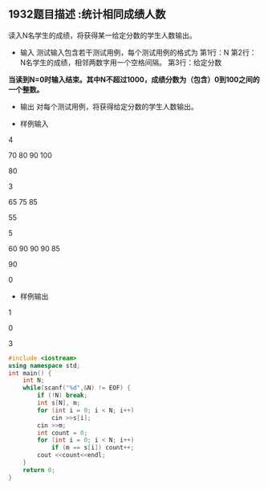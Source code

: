 1932题目描述 :统计相同成绩人数
------------------

读入N名学生的成绩，将获得某一给定分数的学生人数输出。

- 输入
测试输入包含若干测试用例，每个测试用例的格式为
第1行：N
第2行：N名学生的成绩，相邻两数字用一个空格间隔。
第3行：给定分数

**当读到N=0时输入结束。其中N不超过1000，成绩分数为（包含）0到100之间的一个整数。**

- 输出
对每个测试用例，将获得给定分数的学生人数输出。

- 样例输入

4

70 80 90 100

80

3

65 75 85

55

5

60 90 90 90 85

90

0

- 样例输出

1

0

3

```C++
#include <iostream>
using namespace std;
int main() {
    int N;
    while(scanf("%d",&N) != EOF) {
        if (!N) break;
        int s[N], m;
        for (int i = 0; i < N; i++)
            cin >>s[i];
        cin >>m;
        int count = 0;
        for (int i = 0; i < N; i++)
            if (m == s[i]) count++;
        cout <<count<<endl;
    }
    return 0;
}
```

 